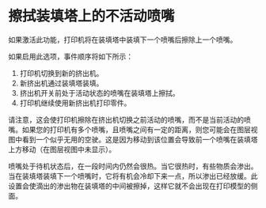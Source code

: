 擦拭装填塔上的不活动喷嘴
====
如果激活此功能，打印机将在装填塔中装填下一个喷嘴后擦除上一个喷嘴。

如果启用此选项，事件顺序将如下所示：
1. 打印机切换到新的挤出机。
2. 新挤出机通过装填塔装填。
3. 挤出机开关前处于活动状态的喷嘴在装填塔上擦拭。
4. 打印机继续使用新挤出机打印零件。

请注意，这会使打印机擦除在挤出机切换之前活动的喷嘴，而不是当前活动的喷嘴。如果您的打印机有多个喷嘴，且喷嘴之间有一定的距离，则您可能会在图层视图中看到一个似乎无用的空驶。这是因为移动到该位置会导致前一个喷嘴在装填塔上方移动（在图层视图中未显示）。

喷嘴处于待机状态后，在一段时间内仍然会很热。当它很热时，有些物质会渗出。当在装填塔装填下一个喷嘴时，它将有机会冷却下来一点，所以渗出已经放缓。此设置会使滴出的渗出物在装填塔的中间被擦掉，这样它就不会出现在打印模型的侧面。
